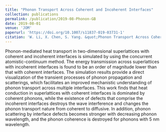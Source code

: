 ```yaml
---
title: "Phonon Transport Across Coherent and Incoherent Interfaces"
collection: publications
permalink: /publication/2019-08-Phonon-GB
date: 2019-08-01
venue: 'JOM'
paperurl: 'https://doi.org/10.1007/s11837-019-03731-1'
citation: 'W. Li, X. Chen, S. Yang. &quot;Phonon Transport Across Coherent and Incoherent Interfaces. &quot; <i>JOM</i>. 2019: 71, 3885-3891.'
---
```


Phonon-mediated heat transport in two-dimensional superlattices with coherent and incoherent interfaces is simulated by using the concurrent atomistic-continuum method. The energy transmission across superlattices with incoherent interfaces is found to be an order of magnitude lower than that with coherent interfaces. The simulation results provide a direct visualization of the transient processes of phonon propagation and scatterings, which facilitates an improved mechanistic understanding of phonon transport across multiple interfaces. This work finds that heat conduction in superlattices with coherent interfaces is dominated by coherent phonons, while the existence of defects that comprise the incoherent interfaces destroys the wave interference and changes the phonon transport nature from coherent to diffusive. In addition, phonon scattering by interface defects becomes stronger with decreasing phonon wavelength, and the phonon coherence is destroyed for phonons with 5 nm wavelength.

